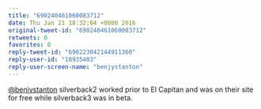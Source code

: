 ```yaml
---
title: "690240461060083712"
date: Thu Jan 21 18:32:04 +0000 2016
original-tweet-id: "690240461060083712"
retweets: 0
favorites: 0
reply-tweet-id: "690223042144911360"
reply-user-id: "18935403"
reply-user-screen-name: "benjystanton"
---
```

<a href="https://twitter.com/benjystanton">@benjystanton</a> silverback2 worked prior to El Capitan and was on their site for free while silverback3 was in beta.
